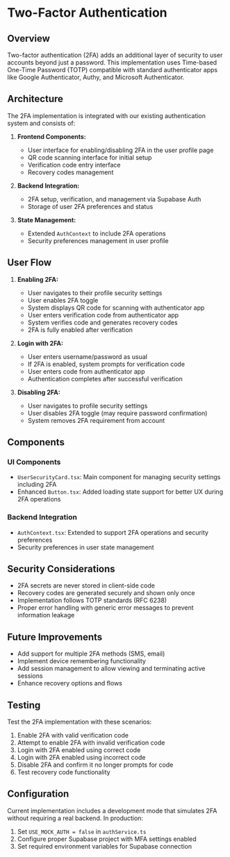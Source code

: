 # Two-Factor Authentication

## Overview

Two-factor authentication (2FA) adds an additional layer of security to user accounts beyond just a password. This implementation uses Time-based One-Time Password (TOTP) compatible with standard authenticator apps like Google Authenticator, Authy, and Microsoft Authenticator.

## Architecture

The 2FA implementation is integrated with our existing authentication system and consists of:

1. **Frontend Components:**
   - User interface for enabling/disabling 2FA in the user profile page
   - QR code scanning interface for initial setup
   - Verification code entry interface
   - Recovery codes management

2. **Backend Integration:**
   - 2FA setup, verification, and management via Supabase Auth
   - Storage of user 2FA preferences and status

3. **State Management:**
   - Extended `AuthContext` to include 2FA operations
   - Security preferences management in user profile

## User Flow

1. **Enabling 2FA:**
   - User navigates to their profile security settings
   - User enables 2FA toggle
   - System displays QR code for scanning with authenticator app
   - User enters verification code from authenticator app
   - System verifies code and generates recovery codes
   - 2FA is fully enabled after verification

2. **Login with 2FA:**
   - User enters username/password as usual
   - If 2FA is enabled, system prompts for verification code
   - User enters code from authenticator app
   - Authentication completes after successful verification

3. **Disabling 2FA:**
   - User navigates to profile security settings
   - User disables 2FA toggle (may require password confirmation)
   - System removes 2FA requirement from account

## Components

### UI Components

- `UserSecurityCard.tsx`: Main component for managing security settings including 2FA
- Enhanced `Button.tsx`: Added loading state support for better UX during 2FA operations

### Backend Integration

- `AuthContext.tsx`: Extended to support 2FA operations and security preferences
- Security preferences in user state management

## Security Considerations

- 2FA secrets are never stored in client-side code
- Recovery codes are generated securely and shown only once
- Implementation follows TOTP standards (RFC 6238)
- Proper error handling with generic error messages to prevent information leakage

## Future Improvements

- Add support for multiple 2FA methods (SMS, email)
- Implement device remembering functionality
- Add session management to allow viewing and terminating active sessions
- Enhance recovery options and flows

## Testing

Test the 2FA implementation with these scenarios:

1. Enable 2FA with valid verification code
2. Attempt to enable 2FA with invalid verification code
3. Login with 2FA enabled using correct code
4. Login with 2FA enabled using incorrect code
5. Disable 2FA and confirm it no longer prompts for code
6. Test recovery code functionality

## Configuration

Current implementation includes a development mode that simulates 2FA without requiring a real backend. In production:

1. Set `USE_MOCK_AUTH = false` in `authService.ts`
2. Configure proper Supabase project with MFA settings enabled
3. Set required environment variables for Supabase connection
